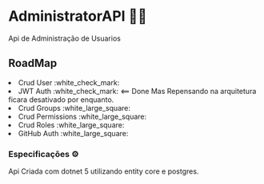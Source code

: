 # AdministratorAPI  👨‍💻
<P>Api de Administração de Usuarios </P>

<h2> RoadMap </h2>

<li>Crud User 
:white_check_mark:
</li>
<li>JWT Auth :white_check_mark: <== Done Mas Repensando na arquitetura ficara desativado por enquanto. </li> 
<li>Crud Groups :white_large_square: </li>
<li>Crud Permissions :white_large_square: </li>
<li>Crud Roles :white_large_square: </li>
<li>GitHub Auth :white_large_square: </li>


<h3> Especificações ⚙️ </h3>
Api Criada com dotnet 5 utilizando entity core e postgres.



